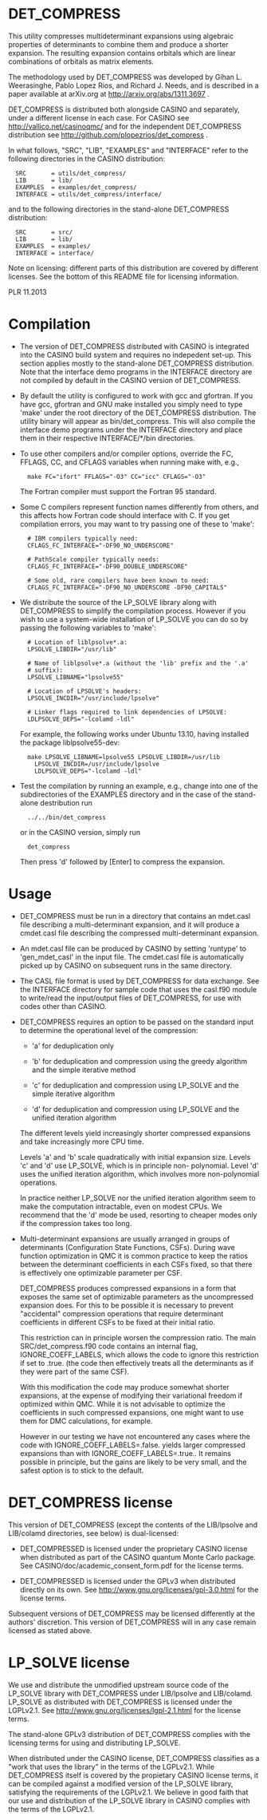DET_COMPRESS
============

This utility compresses multideterminant expansions using algebraic
properties of determinants to combine them and produce a shorter
expansion.  The resulting expansion contains orbitals which are
linear combinations of orbitals as matrix elements.

The methodology used by DET_COMPRESS was developed by
Gihan L. Weerasinghe, Pablo Lopez Rios, and Richard J. Needs, and
is described in a paper available at arXiv.org at
http://arxiv.org/abs/1311.3697 .

DET_COMPRESS is distributed both alongside CASINO and separately,
under a different license in each case.  For CASINO see
http://vallico.net/casinoqmc/ and for the independent DET_COMPRESS
distribution see http://github.com/plopezrios/det_compress .

In what follows, "SRC", "LIB", "EXAMPLES" and "INTERFACE" refer to
the following directories in the CASINO distribution:
```
  SRC       = utils/det_compress/
  LIB       = lib/
  EXAMPLES  = examples/det_compress/
  INTERFACE = utils/det_compress/interface/
```
and to the following directories in the stand-alone DET_COMPRESS
distribution:
```
  SRC       = src/
  LIB       = lib/
  EXAMPLES  = examples/
  INTERFACE = interface/
```

Note on licensing: different parts of this distribution are covered
by different licenses.  See the bottom of this README file for
licensing information.

PLR 11.2013


Compilation
===========

* The version of DET_COMPRESS distributed with CASINO is integrated
  into the CASINO build system and requires no indepedent set-up.
  This section applies mostly to the stand-alone DET_COMPRESS
  distribution.  Note that the interface demo programs in the
  INTERFACE directory are not compiled by default in the CASINO
  version of DET_COMPRESS.

* By default the utility is configured to work with gcc and gfortran.
  If you have gcc, gfortran and GNU make installed you simply need to
  type 'make' under the root directory of the DET_COMPRESS
  distribution.  The utility binary will appear as bin/det_compress.
  This will also compile the interface demo programs under the
  INTERFACE directory and place them in their respective
  INTERFACE/*/bin directories.

* To use other compilers and/or compiler options, override the FC,
  FFLAGS, CC, and CFLAGS variables when running make with, e.g.,

  ```
    make FC="ifort" FFLAGS="-O3" CC="icc" CFLAGS="-O3"
  ```

  The Fortran compiler must support the Fortran 95 standard.

* Some C compilers represent function names differently from others,
  and this affects how Fortran code should interface with C.  If you
  get compilation errors, you may want to try passing one of these to
  'make':

  ```
    # IBM compilers typically need:
    CFLAGS_FC_INTERFACE="-DF90_NO_UNDERSCORE"

    # PathScale compiler typically needs:
    CFLAGS_FC_INTERFACE="-DF90_DOUBLE_UNDERSCORE"

    # Some old, rare compilers have been known to need:
    CFLAGS_FC_INTERFACE="-DF90_NO_UNDERSCORE -DF90_CAPITALS"
  ```

* We distribute the source of the LP_SOLVE library along with
  DET_COMPRESS to simplify the compilation process.  However if you
  wish to use a system-wide installation of LP_SOLVE you can do so by
  passing the following variables to 'make':

  ```
    # Location of liblpsolve*.a:
    LPSOLVE_LIBDIR="/usr/lib"

    # Name of liblpsolve*.a (without the 'lib' prefix and the '.a'
    # suffix):
    LPSOLVE_LIBNAME="lpsolve55"

    # Location of LPSOLVE's headers:
    LPSOLVE_INCDIR="/usr/include/lpsolve"

    # Linker flags required to link dependencies of LPSOLVE:
    LDLPSOLVE_DEPS="-lcolamd -ldl"
  ```

  For example, the following works under Ubuntu 13.10, having
  installed the package liblpsolve55-dev:

  ```
    make LPSOLVE_LIBNAME=lpsolve55 LPSOLVE_LIBDIR=/usr/lib
      LPSOLVE_INCDIR=/usr/include/lpsolve
      LDLPSOLVE_DEPS="-lcolamd -ldl"
  ```

* Test the compilation by running an example, e.g., change into one of
  the subdirectories of the EXAMPLES directory and in the case of the
  stand-alone destribution run

  ```
    ../../bin/det_compress
  ```

  or in the CASINO version, simply run

  ```
    det_compress
  ```

  Then press 'd' followed by [Enter] to compress the expansion.


Usage
=====

* DET_COMPRESS must be run in a directory that contains an mdet.casl
  file describing a multi-determinant expansion, and it will produce a
  cmdet.casl file describing the compressed multi-determinant
  expansion.

* An mdet.casl file can be produced by CASINO by setting 'runtype' to
  'gen_mdet_casl' in the input file.  The cmdet.casl file is
  automatically picked up by CASINO on subsequent runs in the same
  directory.

* The CASL file format is used by DET_COMPRESS for data exchange.  See
  the INTERFACE directory for sample code that uses the casl.f90
  module to write/read the input/output files of DET_COMPRESS, for use
  with codes other than CASINO.

* DET_COMPRESS requires an option to be passed on the standard input
  to determine the operational level of the compression:

  - 'a' for deduplication only

  - 'b' for deduplication and compression using the greedy algorithm
    and the simple iterative method

  - 'c' for deduplication and compression using LP_SOLVE and the
    simple iterative algorithm

  - 'd' for deduplication and compression using LP_SOLVE and the
    unified iteration algorithm

  The different levels yield increasingly shorter compressed
  expansions and take increasingly more CPU time.

  Levels 'a' and 'b' scale quadratically with initial expansion size.
  Levels 'c' and 'd' use LP_SOLVE, which is in principle non-
  polynomial.  Level 'd' uses the unified iteration algorithm, which
  involves more non-polynomial operations.

  In practice neither LP_SOLVE nor the unified iteration algorithm
  seem to make the computation intractable, even on modest CPUs.  We
  recommend that the 'd' mode be used, resorting to cheaper modes only
  if the compression takes too long.

* Multi-determinant expansions are usually arranged in groups of
  determinants (Configuration State Functions, CSFs).  During wave
  function optimization in QMC it is common practice to keep the
  ratios between the determinant coefficients in each CSFs fixed,
  so that there is effectively one optimizable parameter per CSF.

  DET_COMPRESS produces compressed expansions in a form that exposes
  the same set of optimizable parameters as the uncompressed expansion
  does.  For this to be possible it is necessary to prevent
  "accidental" compression operations that require determinant
  coefficients in different CSFs to be fixed at their initial ratio.

  This restriction can in principle worsen the compression ratio.
  The main SRC/det_compress.f90 code contains an internal flag,
  IGNORE_COEFF_LABELS, which allows the code to ignore this
  restriction if set to .true. (the code then effectively treats all
  the determinants as if they were part of the same CSF).

  With this modification the code may produce somewhat shorter
  expansions, at the expense of modifying their variational freedom
  if optimized within QMC.  While it is not advisable to optimize
  the coefficients in such compressed expansions, one might want to
  use them for DMC calculations, for example.

  However in our testing we have not encountered any cases where the
  code with IGNORE_COEFF_LABELS=.false. yields larger compressed
  expansions than with IGNORE_COEFF_LABELS=.true..  It remains
  possible in principle, but the gains are likely to be very small,
  and the safest option is to stick to the default.


DET_COMPRESS license
====================

This version of DET_COMPRESS (except the contents of the LIB/lpsolve
and LIB/colamd directories, see below) is dual-licensed:

* DET_COMPRESSED is licensed under the proprietary CASINO license when
  distributed as part of the CASINO quantum Monte Carlo package.  See
  CASINO/doc/academic_consent_form.pdf for the license terms.

* DET_COMPRESSED is licensed under the GPLv3 when distributed
  directly on its own.  See http://www.gnu.org/licenses/gpl-3.0.html
  for the license terms.

Subsequent versions of DET_COMPRESS may be licensed differently
at the authors' discretion.  This version of DET_COMPRESS will in any
case remain licensed as stated above.


LP_SOLVE license
================

We use and distribute the unmodified upstream source code of the
LP_SOLVE library with DET_COMPRESS under LIB/lpsolve and LIB/colamd.
LP_SOLVE as distributed with DET_COMPRESS is licensed under the
LGPLv2.1.  See http://www.gnu.org/licenses/lgpl-2.1.html for the
license terms.

The stand-alone GPLv3 distribution of DET_COMPRESS complies with the
licensing terms for using and distributing LP_SOLVE.

When distributed under the CASINO license, DET_COMPRESS classifies as
a "work that uses the library" in the terms of the LGPLv2.1.  While
DET_COMPRESS itself is covered by the propietary CASINO license terms,
it can be compiled against a modified version of the LP_SOLVE library,
satisfying the requirements of the LGPLv2.1.  We believe in good
faith that our use and distribution of the LP_SOLVE library in CASINO
complies with the terms of the LGPLv2.1.
